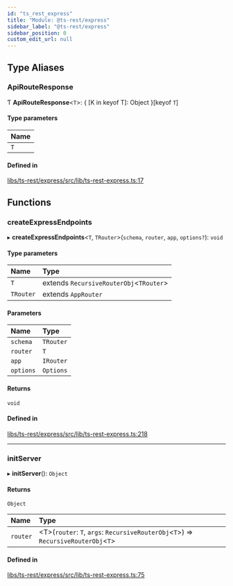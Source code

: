 ```yaml
---
id: "ts_rest_express"
title: "Module: @ts-rest/express"
sidebar_label: "@ts-rest/express"
sidebar_position: 0
custom_edit_url: null
---
```


## Type Aliases

### ApiRouteResponse

Ƭ **ApiRouteResponse**<`T`\>: { [K in keyof T]: Object }[keyof `T`]

#### Type parameters

| Name |
| :------ |
| `T` |

#### Defined in

[libs/ts-rest/express/src/lib/ts-rest-express.ts:17](https://github.com/oliverbutler/tscont/blob/5364df1/libs/ts-rest/express/src/lib/ts-rest-express.ts#L17)

## Functions

### createExpressEndpoints

▸ **createExpressEndpoints**<`T`, `TRouter`\>(`schema`, `router`, `app`, `options?`): `void`

#### Type parameters

| Name | Type |
| :------ | :------ |
| `T` | extends `RecursiveRouterObj`<`TRouter`\> |
| `TRouter` | extends `AppRouter` |

#### Parameters

| Name | Type |
| :------ | :------ |
| `schema` | `TRouter` |
| `router` | `T` |
| `app` | `IRouter` |
| `options` | `Options` |

#### Returns

`void`

#### Defined in

[libs/ts-rest/express/src/lib/ts-rest-express.ts:218](https://github.com/oliverbutler/tscont/blob/5364df1/libs/ts-rest/express/src/lib/ts-rest-express.ts#L218)

___

### initServer

▸ **initServer**(): `Object`

#### Returns

`Object`

| Name | Type |
| :------ | :------ |
| `router` | <T\>(`router`: `T`, `args`: `RecursiveRouterObj`<`T`\>) => `RecursiveRouterObj`<`T`\> |

#### Defined in

[libs/ts-rest/express/src/lib/ts-rest-express.ts:75](https://github.com/oliverbutler/tscont/blob/5364df1/libs/ts-rest/express/src/lib/ts-rest-express.ts#L75)
